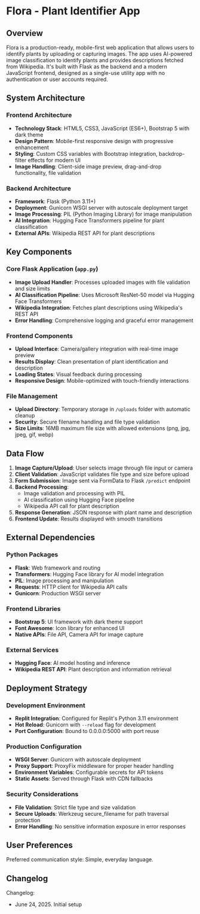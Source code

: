 # Flora - Plant Identifier App

## Overview

Flora is a production-ready, mobile-first web application that allows users to identify plants by uploading or capturing images. The app uses AI-powered image classification to identify plants and provides descriptions fetched from Wikipedia. It's built with Flask as the backend and a modern JavaScript frontend, designed as a single-use utility app with no authentication or user accounts required.

## System Architecture

### Frontend Architecture
- **Technology Stack**: HTML5, CSS3, JavaScript (ES6+), Bootstrap 5 with dark theme
- **Design Pattern**: Mobile-first responsive design with progressive enhancement
- **Styling**: Custom CSS variables with Bootstrap integration, backdrop-filter effects for modern UI
- **Image Handling**: Client-side image preview, drag-and-drop functionality, file validation

### Backend Architecture
- **Framework**: Flask (Python 3.11+)
- **Deployment**: Gunicorn WSGI server with autoscale deployment target
- **Image Processing**: PIL (Python Imaging Library) for image manipulation
- **AI Integration**: Hugging Face Transformers pipeline for plant classification
- **External APIs**: Wikipedia REST API for plant descriptions

## Key Components

### Core Flask Application (`app.py`)
- **Image Upload Handler**: Processes uploaded images with file validation and size limits
- **AI Classification Pipeline**: Uses Microsoft ResNet-50 model via Hugging Face Transformers
- **Wikipedia Integration**: Fetches plant descriptions using Wikipedia's REST API
- **Error Handling**: Comprehensive logging and graceful error management

### Frontend Components
- **Upload Interface**: Camera/gallery integration with real-time image preview
- **Results Display**: Clean presentation of plant identification and description
- **Loading States**: Visual feedback during processing
- **Responsive Design**: Mobile-optimized with touch-friendly interactions

### File Management
- **Upload Directory**: Temporary storage in `/uploads` folder with automatic cleanup
- **Security**: Secure filename handling and file type validation
- **Size Limits**: 16MB maximum file size with allowed extensions (png, jpg, jpeg, gif, webp)

## Data Flow

1. **Image Capture/Upload**: User selects image through file input or camera
2. **Client Validation**: JavaScript validates file type and size before upload
3. **Form Submission**: Image sent via FormData to Flask `/predict` endpoint
4. **Backend Processing**: 
   - Image validation and processing with PIL
   - AI classification using Hugging Face pipeline
   - Wikipedia API call for plant description
5. **Response Generation**: JSON response with plant name and description
6. **Frontend Update**: Results displayed with smooth transitions

## External Dependencies

### Python Packages
- **Flask**: Web framework and routing
- **Transformers**: Hugging Face library for AI model integration
- **PIL**: Image processing and manipulation
- **Requests**: HTTP client for Wikipedia API calls
- **Gunicorn**: Production WSGI server

### Frontend Libraries
- **Bootstrap 5**: UI framework with dark theme support
- **Font Awesome**: Icon library for enhanced UI
- **Native APIs**: File API, Camera API for image capture

### External Services
- **Hugging Face**: AI model hosting and inference
- **Wikipedia REST API**: Plant description and information retrieval

## Deployment Strategy

### Development Environment
- **Replit Integration**: Configured for Replit's Python 3.11 environment
- **Hot Reload**: Gunicorn with `--reload` flag for development
- **Port Configuration**: Bound to 0.0.0.0:5000 with port reuse

### Production Configuration
- **WSGI Server**: Gunicorn with autoscale deployment
- **Proxy Support**: ProxyFix middleware for proper header handling
- **Environment Variables**: Configurable secrets for API tokens
- **Static Assets**: Served through Flask with CDN fallbacks

### Security Considerations
- **File Validation**: Strict file type and size validation
- **Secure Uploads**: Werkzeug secure_filename for path traversal protection
- **Error Handling**: No sensitive information exposure in error responses

## User Preferences

Preferred communication style: Simple, everyday language.

## Changelog

Changelog:
- June 24, 2025. Initial setup